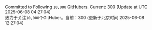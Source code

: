 Committed to Following `10,000` GitHubers. Current: <!-- FOLLOWING_COUNT -->300<!-- FOLLOWING_COUNT --> (Update at UTC <!-- LAST_UPDATED -->2025-06-08 04:27:04<!-- LAST_UPDATED -->)<br>
致力于关注`10,000`个GitHuber。当前：<!-- FOLLOWING_COUNT -->300<!-- FOLLOWING_COUNT --> (更新于北京时间 <!-- LAST_UPDATED_CST -->2025-06-08 12:27:04<!-- LAST_UPDATED_CST -->)

